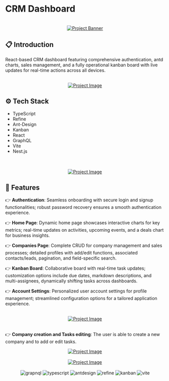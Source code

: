 # CRM Dashboard
<div align="center">
  <br />
    <a href="https://www.linkedin.com/in/nataliya-kachor-522170271/" target="_blank">
      <img src="https://github.com/magistrkim/refine-vite/assets/115700340/a953274d-9b27-4fff-9223-6ca1c2a79d47" alt="Project Banner">
    </a>
   <br />
</div>

## <a name="introduction">📋 Introduction</a>
React-based CRM dashboard featuring comprehensive authentication, antd charts, sales management, and a fully operational kanban board with live updates for real-time actions across all devices.

<br />
  
<div align="center">
    <a href="https://www.linkedin.com/in/nataliya-kachor-522170271/" target="_blank">
      <img src="https://github.com/magistrkim/refine-vite/assets/115700340/3c1fd290-2e05-4b82-bf65-3c3224dbeb8a" alt="Project Image"> 
    </a>
</div>

## <a name="tech-stack">⚙️ Tech Stack</a>
- TypeScript
- Refine
- Ant-Design
- Kanban
- React
- GraphQL
- Vite
- Nest.js

<br />
   
<div align="center">
   <br />
    <a href="https://www.linkedin.com/in/nataliya-kachor-522170271/" target="_blank">
      <img src="https://github.com/magistrkim/refine-vite/assets/115700340/ee07a2b8-8dfe-42aa-8815-4d5305d6c664" alt="Project Image"> 
    </a>
   <br />
</div>


## <a name="features">🔋 Features</a>

👉 **Authentication**: Seamless onboarding with secure login and signup functionalities; robust password recovery ensures a smooth authentication experience.

👉 **Home Page**: Dynamic home page showcases interactive charts for key metrics; real-time updates on activities, upcoming events, and a deals chart for business insights.

👉 **Companies Page**: Complete CRUD for company management and sales processes; detailed profiles with add/edit functions, associated contacts/leads, pagination, and field-specific search.

👉 **Kanban Board**: Collaborative board with real-time task updates; customization options include due dates, markdown descriptions, and multi-assignees, dynamically shifting tasks across dashboards.

👉 **Account Settings**: Personalized user account settings for profile management; streamlined configuration options for a tailored application experience.

<div align="center">
   <br />
    <a href="https://www.linkedin.com/in/nataliya-kachor-522170271/" target="_blank">
      <img src="https://github.com/magistrkim/refine-vite/assets/115700340/08468a47-a0ae-47a0-9c90-8a5f860ffe99" alt="Project Image"> 
    </a>
   <br />
</div>

<br />
 
👉 **Company creation and Tasks editing**: The user is able to create a new company and to add or edit tasks.


<div align="center">
    <a href="https://www.linkedin.com/in/nataliya-kachor-522170271/" target="_blank">
      <img src="https://github.com/magistrkim/refine-vite/assets/115700340/ef89673f-38fc-43f2-b6ff-a5b34ec17c7a" alt="Project Image"> 
    </a>
</div>

<br />

<div align="center">
    <a href="https://www.linkedin.com/in/nataliya-kachor-522170271/" target="_blank">
       <img src="https://github.com/magistrkim/refine-vite/assets/115700340/46f92424-3a35-46ce-bc81-3d2e07424200" alt="Project Image">   
    </a>       
</div>

<br />

  <div align="center">
    <img src="https://img.shields.io/badge/-GraphQL-black?style=for-the-badge&logoColor=white&logo=mongodb&color=47A248" alt="grapnql" />
    <img src="https://img.shields.io/badge/-Typescript-black?style=for-the-badge&logoColor=white&logo=typescript&color=3178C6" alt="typescript" />
    <img src="https://img.shields.io/badge/-AntDesign-black?style=for-the-badge&logoColor=white&color=FF0000" alt="antdesign" />
    <img src="https://img.shields.io/badge/-Refine-black?style=for-the-badge&logoColor=white&logo=nextdotjs&color=000000" alt="refine" />
    <img src="https://img.shields.io/badge/-Kanban-black?style=for-the-badge&logoColor=white&logo=tailwindcss&color=06B6D4" alt="kanban" />
     <img src="https://img.shields.io/badge/-Vite-black?style=for-the-badge&logoColor=white&color=FF0F00" alt="vite" />
  </div>
